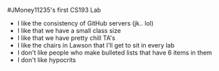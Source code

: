 #JMoney11235's first CS193 Lab


- I like the consistency of GitHub servers (jk.. lol)
- I like that we have a small class size
- I like that we have pretty chill TA's
- I like the chairs in Lawson that I'll get to sit in every lab
- I don't like people who make bulleted lists that have 6 items in them
- I don't like hypocrits
